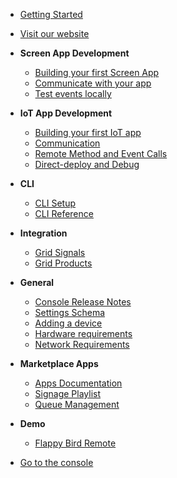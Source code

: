 
* [Getting Started](/getting-started)
* [Visit our website](https://omborigrid.com)

* **Screen App Development**
  * [Building your first Screen App](/app-development/building-your-first-screen-app.md)
  * [Communicate with your app](/app-development/communication.md)
  * [Test events locally](/app-development/testing-events-locally.md)
* **IoT App Development**
  * [Building your first IoT app](/iot-development/creating-your-first-iot-app.md)
  * [Communication](/iot-development/communication.md)
  * [Remote Method and Event Calls](/iot-development/remote-events.md)
  * [Direct-deploy and Debug](/iot-development/direct-deploy-debug.md)
* **CLI**
  * [CLI Setup](cli/setup.md)
  * [CLI Reference](/cli/reference.md)
* **Integration**
  * [Grid Signals](/grid-signals/)
  * [Grid Products](/grid-products/)
* **General**
  * [Console Release Notes](/console/releasenotes/)
  * [Settings Schema](/general/schema.md)
  * [Adding a device](/general/adding-device.md)
  * [Hardware requirements](/general/hardware-requirements.md)
  * [Network Requirements](/general/network-requirements.md)
* **Marketplace Apps**
  * [Apps Documentation](/apps/)
  * [Signage Playlist](/apps/signage/)
  * [Queue Management](/apps/queue/setting-up)
* **Demo**
  * [Flappy Bird Remote](/demo/flappy-bird)

* [Go to the console](https://console.omborigrid.com/)
